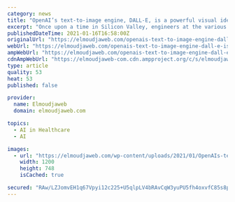 ```yaml
---
category: news
title: "OpenAI’s text-to-image engine, DALL-E, is a powerful visual idea generator – Jaweb"
excerpt: "Once upon a time in Silicon Valley, engineers at the various electronics firms would tinker at their benches and create new inventions. This tinkering was done, at least in part, to show to the engineer at the next bench so they could both appreciate the ingenuity and inspire others."
publishedDateTime: 2021-01-16T16:58:00Z
originalUrl: "https://elmoudjaweb.com/openais-text-to-image-engine-dall-e-is-a-powerful-visual-idea-generator-jaweb/"
webUrl: "https://elmoudjaweb.com/openais-text-to-image-engine-dall-e-is-a-powerful-visual-idea-generator-jaweb/"
ampWebUrl: "https://elmoudjaweb.com/openais-text-to-image-engine-dall-e-is-a-powerful-visual-idea-generator-jaweb/?amp"
cdnAmpWebUrl: "https://elmoudjaweb-com.cdn.ampproject.org/c/s/elmoudjaweb.com/openais-text-to-image-engine-dall-e-is-a-powerful-visual-idea-generator-jaweb/?amp"
type: article
quality: 53
heat: 53
published: false

provider:
  name: Elmoudjaweb
  domain: elmoudjaweb.com

topics:
  - AI in Healthcare
  - AI

images:
  - url: "https://elmoudjaweb.com/wp-content/uploads/2021/01/OpenAIs-text-to-image-engine-DALL-E-is-a-powerful-visual-idea-generator.jpg"
    width: 1200
    height: 748
    isCached: true

secured: "RAw/LZJomvEH1q67Vpyi12c225+U5qlpLV4bRAvCqW3yuPU5fh4oxvfC85s8pQMn3oRoYGjEChhMsGAygDfPuryIlvYpsrrVFV6zPsg3VpOyZpSanHX/Cbn+RFsRTzbXrItj26q+RFiXftOSaOafTnQO+D5T5qQ8AaKLLcSg+XCo1k0usdNwO3W7c3hnW7VFdZ34pKyTbFp4+yxR50T7h3gUY1bMSht/dycmROiiBbqa70zupv9cphrs1lQLqs4tzXGOvhMB/0u//eibI4PqDmK4FM9RHHX9aexzH40velaJikkLEvRCCZlFUa3kkbZWjs7gVgJs73aSeOUkK0bek4X4Htse69J0JmhNzC8f7ec=;R+bRSCkEWXs/iBj3mY0bTQ=="
---
```


